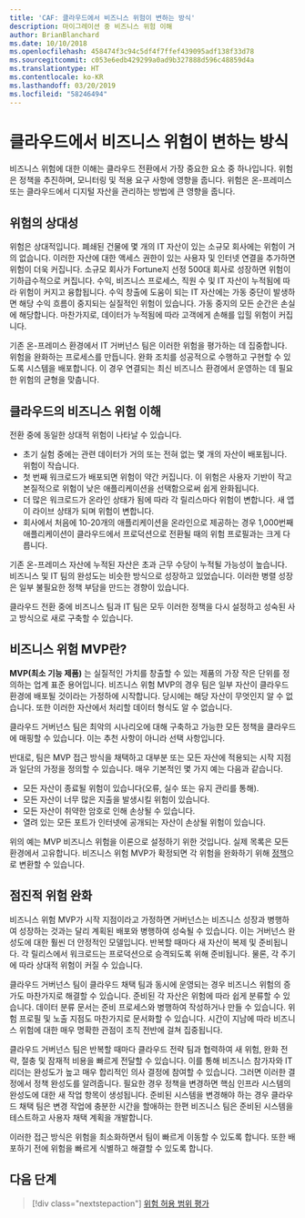 ```yaml
---
title: 'CAF: 클라우드에서 비즈니스 위험이 변하는 방식'
description: 마이그레이션 중 비즈니스 위험 이해
author: BrianBlanchard
ms.date: 10/10/2018
ms.openlocfilehash: 458474f3c94c5df4f7ffef439095adf138f33d78
ms.sourcegitcommit: c053e6edb429299a0ad9b327888d596c48859d4a
ms.translationtype: HT
ms.contentlocale: ko-KR
ms.lasthandoff: 03/20/2019
ms.locfileid: "58246494"
---
```

<!-- markdownlint-disable MD026 -->

# <a name="how-does-business-risk-change-in-the-cloud"></a>클라우드에서 비즈니스 위험이 변하는 방식

비즈니스 위험에 대한 이해는 클라우드 전환에서 가장 중요한 요소 중 하나입니다. 위험은 정책을 추진하며, 모니터링 및 적용 요구 사항에 영향을 줍니다. 위험은 온-프레미스 또는 클라우드에서 디지털 자산을 관리하는 방법에 큰 영향을 줍니다.

<!-- markdownlint-enable MD026 -->

## <a name="relativity-of-risk"></a>위험의 상대성

위험은 상대적입니다. 폐쇄된 건물에 몇 개의 IT 자산이 있는 소규모 회사에는 위험이 거의 없습니다. 이러한 자산에 대한 액세스 권한이 있는 사용자 및 인터넷 연결을 추가하면 위험이 더욱 커집니다. 소규모 회사가 Fortune지 선정 500대 회사로 성장하면 위험이 기하급수적으로 커집니다. 수익, 비즈니스 프로세스, 직원 수 및 IT 자산이 누적됨에 따라 위험이 커지고 융합됩니다. 수익 창출에 도움이 되는 IT 자산에는 가동 중단이 발생하면 해당 수익 흐름이 중지되는 실질적인 위험이 있습니다. 가동 중지의 모든 순간은 손실에 해당합니다. 마찬가지로, 데이터가 누적됨에 따라 고객에게 손해를 입힐 위험이 커집니다.

기존 온-프레미스 환경에서 IT 거버넌스 팀은 이러한 위험을 평가하는 데 집중합니다. 위험을 완화하는 프로세스를 만듭니다. 완화 조치를 성공적으로 수행하고 구현할 수 있도록 시스템을 배포합니다. 이 경우 연결되는 최신 비즈니스 환경에서 운영하는 데 필요한 위험의 균형을 맞춥니다.

## <a name="understanding-business-risks-in-the-cloud"></a>클라우드의 비즈니스 위험 이해

전환 중에 동일한 상대적 위험이 나타날 수 있습니다.

* 초기 실험 중에는 관련 데이터가 거의 또는 전혀 없는 몇 개의 자산이 배포됩니다. 위험이 작습니다.
* 첫 번째 워크로드가 배포되면 위험이 약간 커집니다. 이 위험은 사용자 기반이 작고 본질적으로 위험이 낮은 애플리케이션을 선택함으로써 쉽게 완화됩니다.
* 더 많은 워크로드가 온라인 상태가 됨에 따라 각 릴리스마다 위험이 변합니다. 새 앱이 라이브 상태가 되며 위험이 변합니다.
* 회사에서 처음에 10-20개의 애플리케이션을 온라인으로 제공하는 경우 1,000번째 애플리케이션이 클라우드에서 프로덕션으로 전환될 때의 위험 프로필과는 크게 다릅니다.

기존 온-프레미스 자산에 누적된 자산은 초과 근무 수당이 누적될 가능성이 높습니다. 비즈니스 및 IT 팀의 완성도는 비슷한 방식으로 성장하고 있었습니다. 이러한 병렬 성장은 일부 불필요한 정책 부담을 만드는 경향이 있습니다.

클라우드 전환 중에 비즈니스 팀과 IT 팀은 모두 이러한 정책을 다시 설정하고 성숙된 사고 방식으로 새로 구축할 수 있습니다.

<!-- markdownlint-disable MD026 -->

## <a name="what-is-a-business-risk-mvp"></a>비즈니스 위험 MVP란?

**MVP(최소 기능 제품)** 는 실질적인 가치를 창출할 수 있는 제품의 가장 작은 단위를 정의하는 업계 표준 용어입니다. 비즈니스 위험 MVP의 경우 팀은 일부 자산이 클라우드 환경에 배포될 것이라는 가정하에 시작합니다. 당시에는 해당 자산이 무엇인지 알 수 없습니다. 또한 이러한 자산에서 처리할 데이터 형식도 알 수 없습니다.

클라우드 거버넌스 팀은 최악의 시나리오에 대해 구축하고 가능한 모든 정책을 클라우드에 매핑할 수 있습니다. 이는 추천 사항이 아니라 선택 사항입니다.

반대로, 팀은 MVP 접근 방식을 채택하고 대부분 또는 모든 자산에 적용되는 시작 지점과 일단의 가정을 정의할 수 있습니다.
매우 기본적인 몇 가지 예는 다음과 같습니다.

* 모든 자산이 종료될 위험이 있습니다(오류, 실수 또는 유지 관리를 통해).
* 모든 자산이 너무 많은 지출을 발생시킬 위험이 있습니다.
* 모든 자산이 취약한 암호로 인해 손상될 수 있습니다.
* 열려 있는 모든 포트가 인터넷에 공개되는 자산이 손상될 위험이 있습니다.

위의 예는 MVP 비즈니스 위험을 이론으로 설정하기 위한 것입니다. 실제 목록은 모든 환경에서 고유합니다.
비즈니스 위험 MVP가 확정되면 각 위험을 완화하기 위해 [정책](overview.md)으로 변환할 수 있습니다.

<!-- markdownlint-enable MD026 -->

## <a name="incremental-risk-mitigation"></a>점진적 위험 완화

비즈니스 위험 MVP가 시작 지점이라고 가정하면 거버넌스는 비즈니스 성장과 병행하여 성장하는 것과는 달리 계획된 배포와 병행하여 성숙될 수 있습니다. 이는 거버넌스 완성도에 대한 훨씬 더 안정적인 모델입니다. 반복할 때마다 새 자산이 복제 및 준비됩니다. 각 릴리스에서 워크로드는 프로덕션으로 승격되도록 위해 준비됩니다. 물론, 각 주기에 따라 상대적 위험이 커질 수 있습니다.

클라우드 거버넌스 팀이 클라우드 채택 팀과 동시에 운영되는 경우 비즈니스 위험의 증가도 마찬가지로 해결할 수 있습니다. 준비된 각 자산은 위험에 따라 쉽게 분류할 수 있습니다. 데이터 분류 문서는 준비 프로세스와 병행하여 작성하거나 만들 수 있습니다. 위험 프로필 및 노출 지점도 마찬가지로 문서화할 수 있습니다. 시간이 지남에 따라 비즈니스 위험에 대한 매우 명확한 관점이 조직 전반에 걸쳐 집중됩니다.

클라우드 거버넌스 팀은 반복할 때마다 클라우드 전략 팀과 협력하여 새 위험, 완화 전략, 절충 및 잠재적 비용을 빠르게 전달할 수 있습니다. 이를 통해 비즈니스 참가자와 IT 리더는 완성도가 높고 매우 합리적인 의사 결정에 참여할 수 있습니다. 그러면 이러한 결정에서 정책 완성도를 알려줍니다. 필요한 경우 정책을 변경하면 핵심 인프라 시스템의 완성도에 대한 새 작업 항목이 생성됩니다. 준비된 시스템을 변경해야 하는 경우 클라우드 채택 팀은 변경 작업에 충분한 시간을 할애하는 한편 비즈니스 팀은 준비된 시스템을 테스트하고 사용자 채택 계획을 개발합니다.

이러한 접근 방식은 위험을 최소화하면서 팀이 빠르게 이동할 수 있도록 합니다. 또한 배포하기 전에 위험을 빠르게 식별하고 해결할 수 있도록 합니다.

## <a name="next-steps"></a>다음 단계

> [!div class="nextstepaction"]
> [위험 허용 범위 평가](./risk-tolerance.md)
